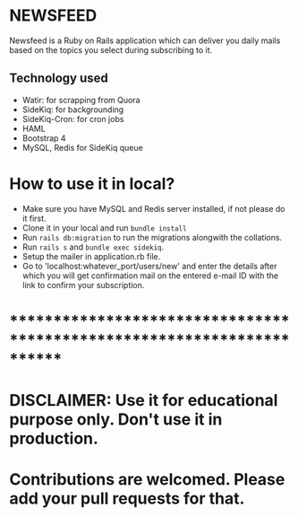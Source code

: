 # NEWSFEED
Newsfeed is a Ruby on Rails application which can deliver you daily mails based on the topics you select during subscribing to it.

## Technology used
* Watir: for scrapping from Quora
* SideKiq: for backgrounding
* SideKiq-Cron: for cron jobs
* HAML
* Bootstrap 4
* MySQL, Redis for SideKiq queue

# How to use it in local?
* Make sure you have MySQL and Redis server installed, if not please do it first.
* Clone it in your local and run ```bundle install```
* Run ```rails db:migration``` to run the migrations alongwith the collations.
* Run ```rails s``` and ```bundle exec sidekiq```.
* Setup the mailer in application.rb file.
* Go to 'localhost:whatever_port/users/new' and enter the details after which you will get confirmation mail on the entered 
  e-mail ID with the link to confirm your subscription.

# **********************************************************************

# DISCLAIMER: Use it for educational purpose only. Don't use it in production.


# Contributions are welcomed. Please add your pull requests for that.
